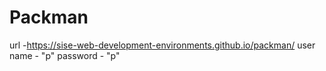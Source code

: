 # Packman

url -https://sise-web-development-environments.github.io/packman/
user name - "p"
password - "p"
